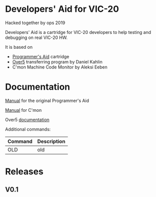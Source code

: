 # Developers' Aid for VIC-20

Hacked together by ops 2019

Developers' Aid is a cartridge for VIC-20 developers to help testing and debugging on real VIC-20 HW.

It is based on

- [Programmer's Aid](http://sleepingelephant.com/denial/wiki/index.php?title=VIC-1212_Programmers_Aid_Cartridge) cartridge
- [Over5](http://www.kahlin.net/daniel/over5/) transferring program by Daniel Kahlin
- C'mon Machine Code Monitor by Aleksi Eeben

# Documentation

[Manual](http://www.zimmers.net/anonftp/pub/cbm/vic20/manuals/VIC_1212_Programmers_Aid.pdf) for the original Programmer's Aid

[Manual](http://www.zimmers.net/anonftp/pub/cbm/vic20/programming/cmon.txt) for C'mon

Over5 [documentation](https://github.com/ops/over5/tree/master/doc)

Additional commands:

| Command | Description |
| --- | --- |
| OLD | old |

# Releases

## V0.1

